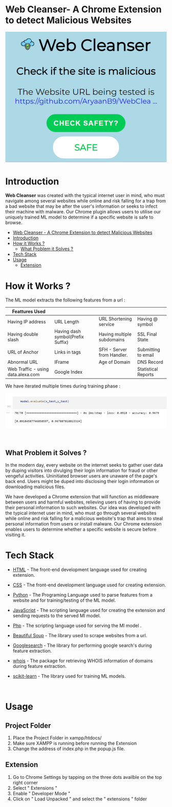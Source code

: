 # Web Cleanser- A Chrome Extension to detect Malicious Websites
 
![](./images/image1.png)

# Introduction

**Web Cleanser** was created with the typical internet user in mind, who must navigate among several websites while online and risk falling for a trap from a bad website that may be after the user's information or seeks to infect their machine with malware. Our Chrome plugin allows users to utilise our uniquely trained ML model to determine if a specific website is safe to browse.


- [Web Cleanser - A Chrome Extension to detect Malicious Websites](#web-cleanser---a-chrome-extension-to-detect-malicious-websites)
- [Introduction](#introduction)
- [How it Works ?](#how-it-works-)
  - [What Problem it Solves ?](#what-problem-it-solves-)
- [Tech Stack](#tech-stack)
- [Usage](#usage)
  - [Extension](#extension)

# How it Works ?

<!-- ![](./images/flow.jpeg) -->



The ML model extracts the following features from a url :


  
| Feattures     Used                  |                                   |                            |                     |
| ----------------------------------- | --------------------------------- | -------------------------- | ------------------- |
| Having IP address                   | URL Length                        | URL Shortening service     | Having @ symbol     |
| Having double slash                 | Having dash symbol(Prefix Suffix) | Having multiple subdomains | SSL Final State     |  | Domain Registration Length | Favicon | HTTP or HTTPS token in domain name | Request URL |
| URL of Anchor                       | Links in tags                     | SFH - Server from Handler. | Submitting to email |
| Abnormal URL                        | IFrame                            | Age of Domain              | DNS Record          |
| Web Traffic -  using data.alexa.com | Google Index                      |                            | Statistical Reports |
 
 
 
  We have iterated multiple times during training phase :

  ![](./images/image2.png)

<br/>

## What Problem it Solves ?

In the modern day, every website on the internet seeks to gather user data by duping visitors into divulging their login information for fraud or other vengeful activities. Uninitiated browser users are unaware of the page's back end. Users might be duped into disclosing their login information or downloading malicious files.

We have developed a Chrome extension that will function as middleware between users and harmful websites, relieving users of having to provide their personal information to such websites.
Our idea was developed with the typical internet user in mind, who must go through several websites while online and risk falling for a malicious website's trap that aims to steal personal information from users or install malware. Our Chrome extension enables users to determine whether a specific website is secure before visiting it.

# Tech Stack

- [HTML](https://www.w3schools.com/html/) - The front-end development language used for creating extension.

- [CSS](https://www.w3schools.com/css/) - The  front-end development language used for creating extension.

- [Python](https://www.python.org/) - The Programing Language used to parse features from a website and for training/testing of the ML model.
- [JavaScript](https://www.javascript.com/) - The scripting language used for creating the extension and sending  requests to the served Ml model.
- [Php](https://www.php.net/) - The scripting language used for serving the Ml model .

- [Beautiful Soup](https://pypi.org/project/beautifulsoup4/) - The library used to scrape websites from a url.
- [Googlesearch](https://pypi.org/project/googlesearch-python/) - The library for  performing google search's during feature extraction.

- [whois](https://pypi.org/project/whois/) - The package for retrieving WHOIS information of domains during feature extraction.
- [scikit-learn](https://scikit-learn.org/stable/) -
  The library used for training ML models.
<br/>

# Usage

## Project Folder

1. Place the Project Folder in xampp/htdocs/
2. Make sure XAMPP is running before running the Extension
3. Change the address of index.php in the popup.js file.

## Extension

1. Go to Chrome Settings by tapping on the three dots availble on the top right corner
2. Select " Extensions "
3. Enable " Developer Mode "
4. Click on " Load Unpacked " and select the " extensions " folder

</br>
